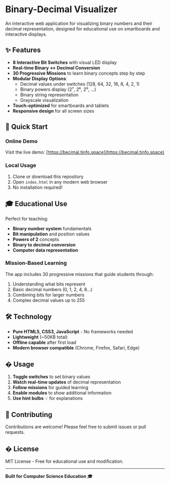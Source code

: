 # Binary-Decimal Visualizer

An interactive web application for visualizing binary numbers and their decimal representation, designed for educational use on smartboards and interactive displays.

## ✨ Features

- **8 Interactive Bit Switches** with visual LED display
- **Real-time Binary ↔ Decimal Conversion**
- **30 Progressive Missions** to learn binary concepts step by step
- **Modular Display Options**:
  - Decimal values under switches (128, 64, 32, 16, 8, 4, 2, 1)
  - Binary powers display (2⁷, 2⁶, 2⁵, ...)
  - Binary string representation
  - Grayscale visualization
- **Touch-optimized** for smartboards and tablets
- **Responsive design** for all screen sizes

## 🚀 Quick Start

### Online Demo
Visit the live demo: [https://becimal.tinfo.space](https://becimal.tinfo.space)

### Local Usage
1. Clone or download this repository
2. Open `index.html` in any modern web browser
3. No installation required!

## 🎓 Educational Use

Perfect for teaching:
- **Binary number system** fundamentals
- **Bit manipulation** and position values
- **Powers of 2** concepts
- **Binary to decimal conversion**
- **Computer data representation**

### Mission-Based Learning
The app includes 30 progressive missions that guide students through:
1. Understanding what bits represent
2. Basic decimal numbers (0, 1, 2, 4, 8...)
3. Combining bits for larger numbers
4. Complex decimal values up to 255

## 🛠️ Technology

- **Pure HTML5, CSS3, JavaScript** - No frameworks needed
- **Lightweight** (~50KB total)
- **Offline capable** after first load
- **Modern browser compatible** (Chrome, Firefox, Safari, Edge)

## � Usage

1. **Toggle switches** to set binary values
2. **Watch real-time updates** of decimal representation
3. **Follow missions** for guided learning
4. **Enable modules** to show additional information
5. **Use hint bulbs** 💡 for explanations

## 🤝 Contributing

Contributions are welcome! Please feel free to submit issues or pull requests.

## � License

MIT License - Free for educational use and modification.

---

**Built for Computer Science Education** 🎓
